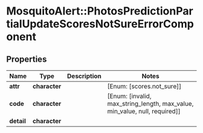 # MosquitoAlert::PhotosPredictionPartialUpdateScoresNotSureErrorComponent


## Properties
Name | Type | Description | Notes
------------ | ------------- | ------------- | -------------
**attr** | **character** |  | [Enum: [scores.not_sure]] 
**code** | **character** |  | [Enum: [invalid, max_string_length, max_value, min_value, null, required]] 
**detail** | **character** |  | 


